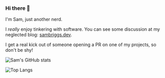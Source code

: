 ### Hi there 👋

I'm Sam, just another nerd.

I _really_ enjoy tinkering with software. You can see some discussion at my neglected blog: [sambriggs.dev](https://sambriggs.dev).

I get a real kick out of someone opening a PR on one of my projects, so don't be shy!

![Sam's GitHub stats](https://github-readme-stats.vercel.app/api?username=briggySmalls&count_private=true)

![Top Langs](https://github-readme-stats.vercel.app/api/top-langs/?username=briggySmalls&langs_count=10&layout=compact&exclude_repo=test-django-apps,dont-freak-out)
